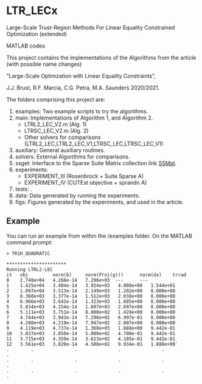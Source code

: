 # LTR_LECx
Large-Scale Trust-Region Methods For Linear Equality Constrained Optimization
(extended)

MATLAB codes

This project contains the implementations of the Algorithms from the article
(with possible name changes)

"Large-Scale Optimzation with Linear Equality Constraints", 

J.J. Brust, R.F. Marcia, C.G. Petra, M.A. Saunders 2020/2021.

The folders comprising this project are:

1. examples: Two example scripts to try the algorithms.
1. main: Implementations of Algorithm 1, and Algorithm 2.
    - LTRL2_LEC_V2.m (Alg. 1)
    - LTRSC_LEC_V2.m (Alg. 2)
    - Other solvers for comparisons (LTRL2_LEC,LTRL2_LEC_V1,LTRSC_LEC,LTRSC_LEC_V1)
1. 	auxiliary: General auxiliary routines.
1.	solvers: External Algorithms for comparisons.
1. 	ssget: Interface to the Sparse Suite Matrix collection
        link [SSMat](https://sparse.tamu.edu/).
1.  experiments: 
    - EXPERIMENT_III (Rosenbrock + Suite Sparse A)
    - EXPERIMENT_IV  (CUTEst objective + sprandn A)
1. 	tests: .
1. 	data: Data generated by running the experiments.
1.	figs: Figures generated by the experiments, and used in the article.

## Example
You can run an example from within the /examples folder. On
the MATLAB command prompt:

`> TR1H_QUADRATIC`

```
**********************
Running LTRL2-LEC
it	 obj		 norm(b)	 norm(Proj(g))) 	 norm(dx)	 trrad
0	 2.748e+04	 4.268e-14	 7.296e+03	---		 ---
1	 1.425e+04	 3.404e-14	 3.924e+03	 4.000e+00	 1.544e+01 
2	 1.097e+04	 3.513e-14	 2.149e+03	 1.202e+00	 8.000e+00
3	 8.360e+03	 3.377e-14	 1.512e+03	 2.038e+00	 8.000e+00
4	 6.966e+03	 3.643e-14	 1.323e+03	 1.685e+00	 8.000e+00
5	 5.834e+03	 4.154e-14	 1.607e+03	 2.697e+00	 8.000e+00
6	 5.111e+03	 3.751e-14	 8.800e+02	 1.428e+00	 8.000e+00
7	 4.744e+03	 3.943e-14	 7.296e+02	 6.997e-01	 8.000e+00
8	 4.208e+03	 4.219e-14	 7.947e+02	 2.007e+00	 8.000e+00
9	 4.119e+03	 4.737e-14	 1.360e+03	 1.888e+00	 9.442e-01
10	 3.837e+03	 3.850e-14	 5.000e+02	 4.708e-01	 9.442e-01
11	 3.715e+03	 4.359e-14	 3.623e+02	 4.105e-01	 9.442e-01
12	 3.561e+03	 3.820e-14	 4.508e+02	 9.934e-01	 1.888e+00`
.        .               .               .               .               .
.        .               .               .               .               .
.        .               .               .               .               .
```
